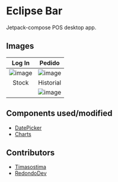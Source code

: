 # Eclipse Bar
Jetpack-compose POS desktop app. 

## Images
| Log In | Pedido |
|:---:|:---:|
|![image](https://github.com/Timasostima-RedondoDEV/EclipseBar/assets/72166965/06759d07-2551-4c8d-a8c6-8d598b6c93c6)|![image](https://github.com/Timasostima-RedondoDEV/EclipseBar/assets/72166965/2836899c-e59e-4923-845b-bba8cb89324f)|
| Stock | Historial |
||![image](https://github.com/Timasostima-RedondoDEV/EclipseBar/assets/72166965/17b09b1e-d92f-4049-9a51-07eb49f480e3)|

## Components used/modified
- [DatePicker](https://gist.github.com/shakir915/9b3d0426263efb3a93a676b90ee671c0)
- [Charts](https://github.com/bytebeats/compose-charts-desktop)

## Contributors
- [Timasostima](https://github.com/Timasostima)
- [RedondoDev](https://github.com/RedondoDev)
